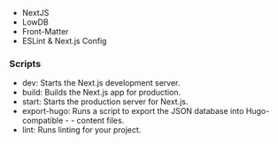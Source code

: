 - NextJS
- LowDB
- Front-Matter
- ESLint & Next.js Config

### Scripts
- dev: Starts the Next.js development server.
- build: Builds the Next.js app for production.
- start: Starts the production server for Next.js.
- export-hugo: Runs a script to export the JSON database into Hugo-compatible - - content files.
- lint: Runs linting for your project.